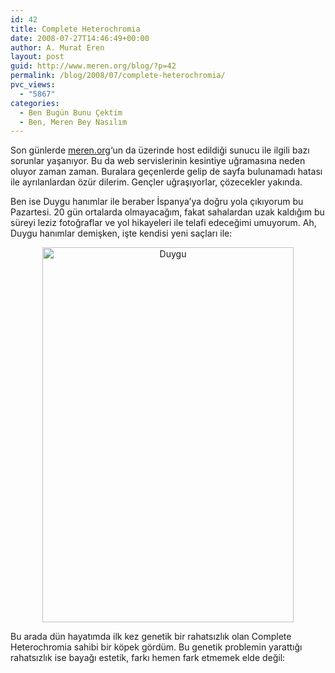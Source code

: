 ```yaml
---
id: 42
title: Complete Heterochromia
date: 2008-07-27T14:46:49+00:00
author: A. Murat Eren
layout: post
guid: http://www.meren.org/blog/?p=42
permalink: /blog/2008/07/complete-heterochromia/
pvc_views:
  - "5867"
categories:
  - Ben Bugün Bunu Çektim
  - Ben, Meren Bey Nasılım
---
```

Son günlerde [meren.org](http://meren.org)&#8216;un da üzerinde host edildiği sunucu ile ilgili bazı sorunlar yaşanıyor. Bu da web servislerinin kesintiye uğramasına neden oluyor zaman zaman. Buralara geçenlerde gelip de sayfa bulunamadı hatası ile ayrılanlardan özür dilerim. Gençler uğraşıyorlar, çözecekler yakında.

Ben ise Duygu hanımlar ile beraber İspanya&#8217;ya doğru yola çıkıyorum bu Pazartesi. 20 gün ortalarda olmayacağım, fakat sahalardan uzak kaldığım bu süreyi leziz fotoğraflar ve yol hikayeleri ile telafi edeceğimi umuyorum. Ah, Duygu hanımlar demişken, işte kendisi yeni saçları ile:

<p align="center">
  <img src="{{ site.baseurl }}/images/complete-heterochromia-duygucuk.jpg" alt="Duygu" width="402" height="600" />
</p>

<p style="text-align: left;">
  Bu arada dün hayatımda ilk kez genetik bir rahatsızlık olan Complete Heterochromia sahibi bir köpek gördüm. Bu genetik problemin yarattığı rahatsızlık ise bayağı estetik, farkı hemen fark etmemek elde değil:
</p>

<p align="center">
  <a href="http://picasaweb.google.com/a.murat.eren/BlogFotoRaflar/photo#5227765639026158418"><img src="{{ site.baseurl }}/images/complete-heterochromia-kopecik.jpg" alt="" /></a>
</p>
